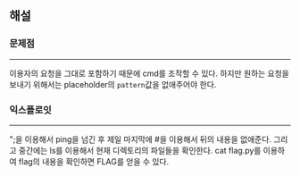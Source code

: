 ## 해설
### 문제점
---
이용자의 요청을 그대로 포함하기 때문에 cmd를 조작할 수 있다. 하지만 원하는 요청을 보내기 위해서는 placeholder의 `pattern`값을 없애주어야 한다.
### 익스플로잇
---
";을 이용해서 ping을 넘긴 후 제일 마지막에 #을 이용해서 뒤의 내용을 없애준다. 그리고 중간에는 ls를 이용해서 현재 디렉토리의 파일들을 확인한다. cat flag.py를 이용하여 flag의 내용을 확인하면 FLAG를 얻을 수 있다.
